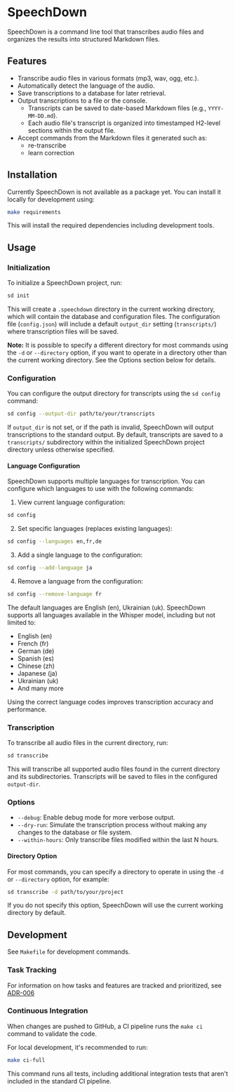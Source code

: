 # SpeechDown

SpeechDown is a command line tool that transcribes audio files and organizes the results into structured Markdown files.

## Features

- Transcribe audio files in various formats (mp3, wav, ogg, etc.).
- Automatically detect the language of the audio.
- Save transcriptions to a database for later retrieval.
- Output transcriptions to a file or the console.
  - Transcripts can be saved to date-based Markdown files (e.g., `YYYY-MM-DD.md`).
  - Each audio file's transcript is organized into timestamped H2-level sections within the output file.
- Accept commands from the Markdown files it generated such as:
  - re-transcribe
  - learn correction

## Installation

Currently SpeechDown is not available as a package yet. You can install it locally for development using:

```bash
make requirements
```

This will install the required dependencies including development tools.

## Usage

### Initialization


To initialize a SpeechDown project, run:

```bash
sd init
```

This will create a `.speechdown` directory in the current working directory, which will contain the database and configuration files. The configuration file (`config.json`) will include a default `output_dir` setting (`transcripts/`) where transcription files will be saved.

**Note:** It is possible to specify a different directory for most commands using the `-d` or `--directory` option, if you want to operate in a directory other than the current working directory. See the Options section below for details.

### Configuration


You can configure the output directory for transcripts using the `sd config` command:

```bash
sd config --output-dir path/to/your/transcripts
```

If `output_dir` is not set, or if the path is invalid, SpeechDown will output transcriptions to the standard output. By default, transcripts are saved to a `transcripts/` subdirectory within the initialized SpeechDown project directory unless otherwise specified.

#### Language Configuration

SpeechDown supports multiple languages for transcription. You can configure which languages to use with the following commands:


1. View current language configuration:
```bash
sd config
```

2. Set specific languages (replaces existing languages):
```bash
sd config --languages en,fr,de
```

3. Add a single language to the configuration:
```bash
sd config --add-language ja
```

4. Remove a language from the configuration:
```bash
sd config --remove-language fr
```

The default languages are English (en), Ukrainian (uk). SpeechDown supports all languages available in the Whisper model, including but not limited to:
- English (en)
- French (fr)
- German (de)
- Spanish (es)
- Chinese (zh)
- Japanese (ja)
- Ukrainian (uk)
- And many more

Using the correct language codes improves transcription accuracy and performance.

### Transcription


To transcribe all audio files in the current directory, run:

```bash
sd transcribe
```

This will transcribe all supported audio files found in the current directory and its subdirectories. Transcripts will be saved to files in the configured `output-dir`.


### Options

- `--debug`: Enable debug mode for more verbose output.
- `--dry-run`: Simulate the transcription process without making any changes to the database or file system.
- `--within-hours`: Only transcribe files modified within the last N hours.

#### Directory Option

For most commands, you can specify a directory to operate in using the `-d` or `--directory` option, for example:

```bash
sd transcribe -d path/to/your/project
```

If you do not specify this option, SpeechDown will use the current working directory by default.

## Development

See `Makefile` for development commands.

### Task Tracking

For information on how tasks and features are tracked and prioritized, see [ADR-006](adrs/current/006_task_tracking_approach.md)

### Continuous Integration

When changes are pushed to GitHub, a CI pipeline runs the `make ci` command to validate the code.

For local development, it's recommended to run:

```bash
make ci-full
```

This command runs all tests, including additional integration tests that aren't included in the standard CI pipeline.
